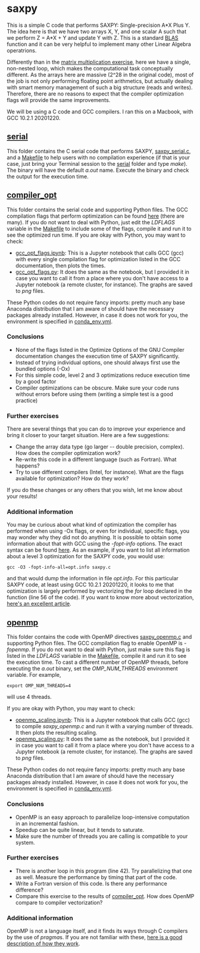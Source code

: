 # saxpy

This is a simple C code that performs SAXPY: Single-precision A\*X Plus Y. The idea here is that we have two arrays X, Y, and one scalar A such that we perform Z = A\*X + Y and update Y with Z. This is a standard [BLAS](http://www.netlib.org/blas/) function and it can be very helpful to implement many other Linear Algebra operatrions.

Differently than in the [matrix multiplication exercise](../matmul), here we have a single, non-nested loop, which makes the computational task conceptually different. As the arrays here are massive (2^28 in the original code), most of the job is not only performing floating point arithmetics, but actually dealing with smart memory management of such a big structure (reads and writes). Therefore, there are no reasons to expect that the compiler optimization flags will provide the same improvements.

We will be using a C code and GCC compilers. I ran this on a Macbook, with GCC 10.2.1 20201220.

## [serial](./serial)
This folder contains the C serial code that performs SAXPY, [saxpy_serial.c](./serial/saxpy_serial.c), and a [Makefile](./serial/Makefile) to help users with no compilation experience (if that is your case, just bring your Terminal session to the [serial](./serial) folder and type *make*). The binary will have the default *a.out* name. Execute the binary and check the output for the execution time.

## [compiler_opt](./compiler_opt)
This folder contains the serial code and supporting Python files. The GCC compilation flags that perform optimization can be found [here](https://gcc.gnu.org/onlinedocs/gcc/Optimize-Options.html) (there are many). If you do not want to deal with Python, just edit the *LDFLAGS* variable in the [Makefile](./compiler_opt/Makefile) to include some of the flags, compile it and run it to see the optimized run time. If you are okay with Python, you may want to check:
- [gcc_opt_flags.ipynb](./compiler_opt/gcc_opt_flags.ipynb): This is a Jupyter notebook that calls GCC (gcc) with every single compilation flag for optimization listed in the GCC documentation, then plots the times. 
- [gcc_opt_flags.py](./compiler_opt/gcc_opt_flags.ipynb): It does the same as the notebook, but I provided it in case you want to call it from a place where you don't have access to a Jupyter notebook (a remote cluster, for instance). The graphs are saved to *png* files.

These Python codes do not require fancy imports: pretty much any base Anaconda distribution that I am aware of should have the necessary packages already installed. However, in case it does not work for you, the environment is specified in [conda_env.yml](./compiler_opt/conda_env.yml).

### Conclusions
- None of the flags listed in the Optimize Options of the GNU Compiler documentation changes the execution time of SAXPY significantly.
- Instead of trying individual options, one should always first use the bundled options (-Ox)
- For this simple code, level 2 and 3 optimizations reduce execution time by a good factor
- Compiler optimizations can be obscure. Make sure your code runs without errors before using them (writing a simple test is a good practice)

### Further exercises
There are several things that you can do to improve your experience and bring it closer to your target situation. Here are a few suggestions:
- Change the array data type (go larger -- double precision, complex). How does the compiler optimization work?
- Re-write this code in a different language (such as Fortran). What happens?
- Try to use different compilers (Intel, for instance). What are the flags available for optimization? How do they work?

If you do these changes or any others that you wish, let me know about your results!

### Additional information
You may be curious about what kind of optimization the compiler has performed when using -Ox flags, or even for individual, specific flags, you may wonder why they did not do anything. It is possible to obtain some information about that with GCC using the *-fopt-info* options. The exact syntax can be found [here](https://gcc.gnu.org/onlinedocs/gcc/Developer-Options.html). As an example, if you want to list all information about a level 3 optimization for the SAXPY code, you would use:

`gcc -O3 -fopt-info-all=opt.info saxpy.c`

and that would dump the information in file *opt.info*. For this particular SAXPY code, at least using GCC 10.2.1 20201220, it looks to me that optimization is largely performed by vectorizing the *for* loop declared in the function (line 56 of the code). If you want to know more about vectorization, [here's an excellent article](https://objectcomputing.com/resources/publications/sett/december-2016-performance-optimization-on-modern-processor-architecture-through-vectorization). 


## [openmp](./openmp)
This folder contains the code with OpenMP directives [saxpy_openmp.c](./openmp/saxpy_openmp.c) and supporting Python files. The GCC compilation flag to enable OpenMP is *-fopenmp*. If you do not want to deal with Python, just make sure this flag is listed in the *LDFLAGS* variable in the [Makefile](./openmp/Makefile), compile it and run it to see the execution time. To cast a different number of OpenMP threads, before executing the *a.out* binary, set the *OMP_NUM_THREADS* environment variable. For example,

`export OMP_NUM_THREADS=4`

will use 4 threads.

If you are okay with Python, you may want to check:
- [openmp_scaling.ipynb](./openmp/openmp_scaling.ipynb): This is a Jupyter notebook that calls GCC (gcc) to compile *saxpy_openmp.c* and run it with a varying number of threads. It then plots the resulting scaling.
- [openmp_scaling.py](./openmp/openmp_scaling.py): It does the same as the notebook, but I provided it in case you want to call it from a place where you don't have access to a Jupyter notebook (a remote cluster, for instance). The graphs are saved to *png* files.

These Python codes do not require fancy imports: pretty much any base Anaconda distribution that I am aware of should have the necessary packages already installed. However, in case it does not work for you, the environment is specified in [conda_env.yml](./compiler_opt/conda_env.yml).

### Conclusions
- OpenMP is an easy approach to parallelize loop-intensive computation in an incremental fashion.
- Speedup can be quite linear, but it tends to saturate.
- Make sure the number of threads you are calling is compatible to your system.


### Further exercises
- There is another loop in this program (line 42). Try parallelizing that one as well. Measure the performance by timing that part of the code.
- Write a Fortran version of this code. Is there any performance difference?
- Compare this exercise to the results of [compiler_opt](./compiler_opt). How does OpenMP compare to compiler vectorization?


### Additional information
OpenMP is not a language itself, and it finds its ways through C compilers by the use of *pragma*s. If you are not familiar with these, [here is a good description of how they work](https://www.geeksforgeeks.org/pragma-directive-in-c-c/).
